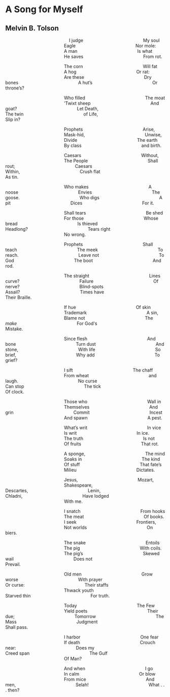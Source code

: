 # A Song for Myself
## Melvin B. Tolson
                                                   I judge
                                               My soul
                                               Eagle
                                               Nor mole:
                                               A man
                                               Is what
                                               He saves
                                               From rot.

                                               The corn
                                               Will fat
                                               A hog
                                               Or rat:
                                               Are these
                                               Dry bones
                                               A hut’s
                                               Or throne’s?

                                               Who filled
                                               The moat
                                               ’Twixt sheep
                                               And goat?
                                               Let Death,
                                               The twin
                                               of Life,
                                               Slip in?

                                               Prophets
                                               Arise,
                                               Mask-hid,
                                               Unwise,
                                               Divide
                                               The earth
                                               By class
                                               and birth.

                                               Caesars
                                               Without,
                                               The People
                                               Shall rout;
                                               Caesars
                                               Within,
                                               Crush flat
                                               As tin.

                                               Who makes
                                               A noose
                                               Envies
                                               The goose.
                                               Who digs
                                               A pit
                                               Dices
                                               For it.

                                               Shall tears
                                               Be shed
                                               For those
                                               Whose bread
                                               Is thieved
                                               Headlong?
                                               Tears right
                                               No wrong.

                                               Prophets
                                               Shall teach
                                               The meek
                                               To reach.
                                               Leave not
                                               To God
                                               The boot
                                               And rod.

                                               The straight
                                               Lines curve?
                                               Failure
                                               Of nerve?
                                               Blind-spots
                                               Assail?
                                               Times have
                                               Their Braille.

                                               If hue
                                               Of skin
                                               Trademark
                                               A sin,
                                               Blame not
                                               The _make_
                                               For God's
                                               Mistake.

                                               Since flesh
                                               And bone
                                               Turn dust
                                               And stone,
                                               With life
                                               So brief,
                                               Why add
                                               To grief?

                                               I sift
                                               The chaff
                                               From wheat
                                               and laugh.
                                               No curse
                                               Can stop
                                               The tick
                                               Of clock.

                                               Those who
                                               Wall in
                                               Themselves
                                               And grin
                                               Commit
                                               Incest
                                               And spawn
                                               A pest.

                                               What’s writ
                                               In vice
                                               Is writ
                                               In ice.
                                               The truth
                                               Is not
                                               Of fruits
                                               That rot.

                                               A sponge,
                                               The mind
                                               Soaks in
                                               The kind
                                               Of stuff
                                               That fate’s
                                               Milieu
                                               Dictates.

                                               Jesus,
                                               Mozart,
                                               Shakespeare,
                                               Descartes,
                                               Lenin,
                                               Chladni,
                                               Have lodged
                                               With me.

                                               I snatch
                                               From hooks
                                               The meat
                                               Of books.
                                               I seek
                                               Frontiers,
                                               Not worlds
                                               On biers.

                                               The snake
                                               Entoils
                                               The pig
                                               With coils.
                                               The pig’s
                                               Skewed wail
                                               Does not
                                               Prevail.

                                               Old men
                                               Grow worse
                                               With prayer
                                               Or curse:
                                               Their staffs
                                               Thwack youth
                                               Starved thin
                                               For truth.

                                               Today
                                               The Few
                                               Yield poets
                                               Their due;
                                               Tomorrow
                                               The Mass
                                               Judgment
                                               Shall pass.

                                               I harbor
                                               One fear
                                               If death
                                               Crouch near:
                                               Does my
                                               Creed span
                                               The Gulf
                                               Of Man?

                                               And when
                                               I go
                                               In calm
                                               Or blow
                                               From mice
                                               And men,
                                               Selah!
                                               What . . . then?